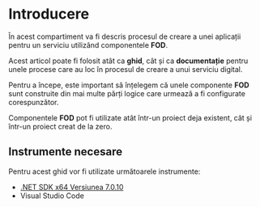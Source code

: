 # Introducere

În acest compartiment va fi descris procesul de creare a unei aplicații pentru un serviciu utilizând componentele **FOD**.

Acest articol poate fi folosit atât ca **ghid**, cât și ca **documentație** pentru unele procese care au loc în procesul de creare a unui serviciu digital.

Pentru a începe, este important să înțelegem că unele componente **FOD** sunt construite din mai multe părți logice care urmează a fi configurate corespunzător.

Componentele **FOD** pot fi utilizate atât într-un proiect deja existent, cât și într-un proiect creat de la zero.

## Instrumente necesare

Pentru acest ghid vor fi utilizate următoarele instrumente:

- [.NET SDK x64 Versiunea 7.0.10](https://dotnet.microsoft.com/en-us/download)
- Visual Studio Code